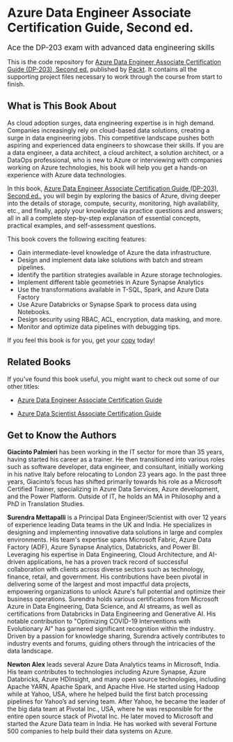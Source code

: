 # Azure Data Engineer Associate Certification Guide, Second ed.

<span style="font-size: 1.2em;">Ace the DP-203 exam with advanced data engineering skills</span>

This is the code repository for [Azure Data Engineer Associate Certification Guide (DP-203), Second ed.](https://github.com/PacktPublishing/DP-203-Azure-Data-Engineer-Associate-Certification-Guide-Second-Edition) published by [Packt](https://www.packtpub.com/?utm_source=github). It contains all the supporting project files necessary to work through the course from start to finish.


## What is This Book About
As cloud adoption surges, data engineering expertise is in high demand. Companies increasingly rely on cloud-based data solutions, creating a surge in data engineering jobs. This competitive landscape pushes both aspiring and experienced data engineers to showcase their skills. If you are a data engineer, a data architect, a cloud architect, a solution architect, or a DataOps professional, who is new to Azure or interviewing with companies working on Azure technologies, his book will help you get a hands-on experience with Azure data technologies.

In this book, [Azure Data Engineer Associate Certification Guide (DP-203), Second ed.](https://github.com/PacktPublishing/DP-203-Azure-Data-Engineer-Associate-Certification-Guide-Second-Edition), you will begin by exploring the basics of Azure, diving deeper into the details of storage, compute, security, monitoring, high availability, etc., and finally, apply your knowledge via practice questions and answers; all in all a complete step-by-step explanation of essential concepts, practical examples, and self-assessment questions. 

This book covers the following exciting features:
* Gain intermediate-level knowledge of Azure the data infrastructure.
* Design and implement data lake solutions with batch and stream pipelines.
* Identify the partition strategies available in Azure storage technologies.
* Implement different table geometries in Azure Synapse Analytics
* Use the transformations available in T-SQL, Spark, and Azure Data Factory
* Use Azure Databricks or Synapse Spark to process data using Notebooks.
* Design security using RBAC, ACL, encryption, data masking, and more.
* Monitor and optimize data pipelines with debugging tips.

If you feel this book is for you, get your [copy](https://www.amazon.in/Azure-Engineer-Associate-Certification-Guide-ebook/dp/B0CV4CRHLQ/ref=sr_1_10?crid=36PJXF6WUWPRX&dib=eyJ2IjoiMSJ9.5GsWaOUOTUwEbVc1adt3K1Huiv8YiuskiEjOaHSAqnm2JrztreKeXjmeeTBIdUyLPsGFMYax62Fo08eNu1ylxR-iEg9pmZtwSb2mLXerURvW875PFE5kjU1byUSlLSvJXgVfns0H1hZRNOtwej61hZ3W15YQBTTf8Uemr0g4IKnKdfQzSPcuIQ2mFk344bOd.aAk68nY02dIXKLMxdR72dSD62VCWbZV6HOgbwqCXs4U&dib_tag=se&keywords=books+dp-203&qid=1714976837&sprefix=books+dp-20%2Caps%2C1266&sr=8-10) today!


## Related Books
If you've found this book useful, you might want to check out some of our other titles:
* [Azure Data Engineer Associate Certification Guide](https://www.amazon.in/Azure-Engineer-Associate-Certification-hands/dp/1801816069/ref=sr_1_1?crid=1S8RR27Q6XUHX&dib=eyJ2IjoiMSJ9.xr9jHgILWjJWD5qSFWFf8J7FXxG3b203RA8-WM77GPiXMAGKhERko4BUxIpQeL_QJOEIEnz1reeiiCBRKEoq8Vk0XhgkICQvLZe5xk706GtV8DrFY2hA7MaKNQBPmUxdBlBF9PZD1YmHjw3ZpYBq7A.SyUx4LIjsktnDEJkP9VeKl3vNOCi2eZsx91oKPFTeaM&dib_tag=se&keywords=dp-203&qid=1712577798&s=books&sprefix=dp-203%2Cstripbooks%2C421&sr=1-1)

* [Azure Data Scientist Associate Certification Guide]( https://www.amazon.in/Azure-Scientist-Associate-Certification-hands-ebook/dp/B09CQ4YLTN/ref=sr_1_7?crid=3BNR1LYV3SFNX&dib=eyJ2IjoiMSJ9.Tx-O8JKg2CH2XSoEpw2QQGkYcndMw5sBM30sMv8F3PCTLS8snFZc6Hz6s8SFDfn_ofbD7njsuBMpsHpXytGKhSkRb4EKyhwes5ET9fjb33QcijusItXN0v_6tYCgngHcrRiahVWff6vSV__V4DUnPaYccIo6orWq1tIubHQJuRRWtVFrxJ3XM7kC0jEgFHGxqlomMJ3fMIE3Vh8efWZwJYwMQUX5uekIuq67STFYen0.w4Aj3EAGyNaToh37hGkpGt72SnEVrG4_A42LU1ZNEQY&dib_tag=se&keywords=Azure+Data+Engineer+Associate+Certification+Guide&qid=1712578032&s=books&sprefix=azure+data+engineer+associate+certification+guide%2Cstripbooks%2C286&sr=1-7)


## Get to Know the Authors
**Giacinto Palmieri** has been working in the IT sector for more than 35 years, having started his career as a trainer. He then transitioned into various roles such as software developer, data engineer, and consultant, initially working in his native Italy before relocating to London 23 years ago. 
In the past three years, Giacinto’s focus has shifted primarily towards his role as a Microsoft Certified Trainer, specializing in Azure Data Services, Azure development, and the Power Platform. Outside of IT, he holds an MA in Philosophy and a PhD in Translation Studies.

**Surendra Mettapalli** is a Principal Data Engineer/Scientist with over 12 years of experience leading Data teams in the UK and India. He specializes in designing and implementing innovative data solutions in large and complex environments. His team's expertise spans Microsoft Fabric, Azure Data Factory (ADF), Azure Synapse Analytics, Databricks, and Power BI.
Leveraging his expertise in Data Engineering, Cloud Architecture, and AI-driven applications, he has a proven track record of successful collaboration with clients across diverse sectors such as technology, finance, retail, and government. His contributions have been pivotal in delivering some of the largest and most impactful data projects, empowering organizations to unlock Azure's full potential and optimize their business operations.
Surendra holds various certifications from Microsoft Azure in Data Engineering, Data Science, and AI streams, as well as certifications from Databricks in Data Engineering and Generative AI. His notable contribution to "Optimizing COVID-19 Interventions with Evolutionary AI" has garnered significant recognition within the industry. Driven by a passion for knowledge sharing, Surendra actively contributes to industry events and forums, guiding others through the intricacies of the data landscape.

**Newton Alex** leads several Azure Data Analytics teams in Microsoft, India. His team contributes to technologies including Azure Synapse, Azure Databricks, Azure HDInsight, and many open source technologies, including Apache YARN, Apache Spark, and Apache Hive.
He started using Hadoop while at Yahoo, USA, where he helped build the first batch processing pipelines for Yahoo’s ad serving team. After Yahoo, he became the leader of the big data team at Pivotal Inc., USA, where he was responsible for the entire open source stack of Pivotal Inc. He later moved to Microsoft and started the Azure Data team in India. He has worked with several Fortune 500 companies to help build their data systems on Azure.

